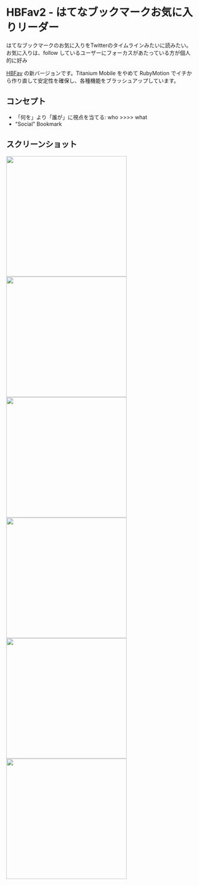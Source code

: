 HBFav2 - はてなブックマークお気に入りリーダー
=============================================

はてなブックマークのお気に入りをTwitterのタイムラインみたいに読みたい。お気に入りは、follow しているユーザーにフォーカスがあたっている方が個人的に好み

[HBFav](https://github.com/naoya/HBFav) の新バージョンです。Titanium Mobile をやめて RubyMotion でイチから作り直して安定性を確保し、各種機能をブラッシュアップしています。

コンセプト
--------------------
* 「何を」より「誰が」に視点を当てる: who  >>>> what
* "Social" Bookmark

スクリーンショット
--------------------

<img src="https://dl.dropboxusercontent.com/u/2586384/image/HBFav2/01.png" width="320" />
<img src="https://dl.dropboxusercontent.com/u/2586384/image/HBFav2/02.png" width="320" />
<img src="https://dl.dropboxusercontent.com/u/2586384/image/HBFav2/05.png" width="320" />
<img src="https://dl.dropboxusercontent.com/u/2586384/image/HBFav2/03.png" width="320" />
<img src="https://dl.dropboxusercontent.com/u/2586384/image/HBFav2/04.png" width="320" />
<img src="https://dl.dropboxusercontent.com/u/2586384/image/HBFav2/06.png" width="320" />

